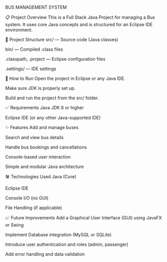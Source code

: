 BUS MANAGEMENT SYSTEM

📋 Project Overview
This is a Full Stack Java Project for managing a Bus system.
It uses core Java concepts and is structured for an Eclipse IDE environment.

📂 Project Structure
src/ — Source code (Java classes)

bin/ — Compiled .class files

.classpath, .project — Eclipse configuration files

.settings/ — IDE settings

🚀 How to Run
Open the project in Eclipse or any Java IDE.

Make sure JDK is properly set up.

Build and run the project from the src/ folder.

✅ Requirements
Java JDK 8 or higher

Eclipse IDE (or any other Java-supported IDE)

✨ Features
Add and manage buses

Search and view bus details

Handle bus bookings and cancellations

Console-based user interaction

Simple and modular Java architecture

🛠️ Technologies Used
Java (Core)

Eclipse IDE

Console I/O (no GUI)

File Handling (if applicable)

📈 Future Improvements
Add a Graphical User Interface (GUI) using JavaFX or Swing

Implement Database integration (MySQL or SQLite)

Introduce user authentication and roles (admin, passenger)

Add error handling and data validation
